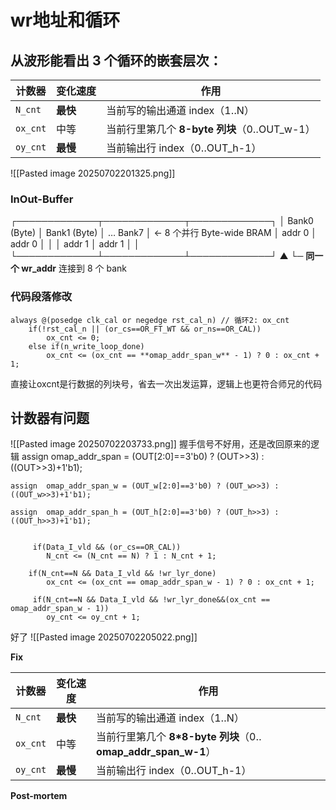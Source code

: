 # wr地址和循环

## 从波形能看出 3 个循环的嵌套层次：

| 计数器      | 变化速度   | 作用                               |
| -------- | ------ | -------------------------------- |
| `N_cnt`  | **最快** | 当前写的输出通道 index（1‥N）              |
| `ox_cnt` | 中等     | 当前行里第几个 **8-byte 列块**（0‥OUT_w-1） |
| `oy_cnt` | **最慢** | 当前输出行 index（0‥OUT_h-1）           |
![[Pasted image 20250702201325.png]]
### InOut-Buffer
┌─────────────┬─────────────┬─────────────┐
│ Bank0 (Byte)   │ Bank1 (Byte)   │ … Bank7         │   ← 8 个并行 Byte-wide BRAM
│ addr 0             │ addr 0            │                        │
│ addr 1             │ addr 1            │                        │
└─────────────┴─────────────┴─────────────┘
                 ▲
                 └─ **同一个 wr_addr** 连接到 8 个 bank

### 代码段落修改
    always @(posedge clk_cal or negedge rst_cal_n) // 循环2: ox_cnt
        if(!rst_cal_n || (or_cs==OR_FT_WT && or_ns==OR_CAL)) 
            ox_cnt <= 0;
        else if(n_write_loop_done) 
            ox_cnt <= (ox_cnt == **omap_addr_span_w** - 1) ? 0 : ox_cnt + 1;
直接让oxcnt是行数据的列块号，省去一次出发运算，逻辑上也更符合师兄的代码
## 计数器有问题
![[Pasted image 20250702203733.png]]
握手信号不好用，还是改回原来的逻辑
     assign	omap_addr_span = (OUT[2:0]==3'b0) ? (OUT>>3) : ((OUT>>3)+1'b1);
    
    assign	omap_addr_span_w = (OUT_w[2:0]==3'b0) ? (OUT_w>>3) : ((OUT_w>>3)+1'b1);
    
    assign	omap_addr_span_h = (OUT_h[2:0]==3'b0) ? (OUT_h>>3) : ((OUT_h>>3)+1'b1);


         if(Data_I_vld && (or_cs==OR_CAL)) 
            N_cnt <= (N_cnt == N) ? 1 : N_cnt + 1;
            
        if(N_cnt==N && Data_I_vld && !wr_lyr_done) 
            ox_cnt <= (ox_cnt == omap_addr_span_w - 1) ? 0 : ox_cnt + 1;
            
         if(N_cnt==N && Data_I_vld && !wr_lyr_done&&(ox_cnt == omap_addr_span_w - 1)) 
            oy_cnt <= oy_cnt + 1; 

好了
![[Pasted image 20250702205022.png]]



**Fix**

| 计数器      | 变化速度   | 作用                                                |
| -------- | ------ | ------------------------------------------------- |
| `N_cnt`  | **最快** | 当前写的输出通道 index（1‥N）                               |
| `ox_cnt` | 中等     | 当前行里第几个 **8*8-byte 列块**（0‥**omap_addr_span_w-1**） |
| `oy_cnt` | **最慢** | 当前输出行 index（0‥OUT_h-1）                            |
**Post-mortem**
